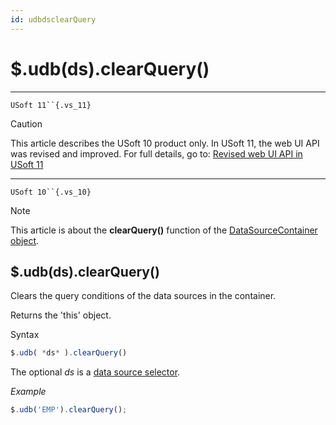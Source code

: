 ```yaml
---
id: udbdsclearQuery
---
```


# $.udb(ds).clearQuery()



----

`USoft 11``{.vs_11}`

> [!CAUTION]
> This article describes the USoft 10 product only.
> In USoft 11, the web UI API was revised and improved. For full details, go to:
> [Revised web UI API in USoft 11](/docs/Web%20and%20app%20UIs/UDB%20udb/Revised%20web%20UI%20API%20in%20USoft%2011.md)

----

`USoft 10``{.vs_10}`

> [!NOTE]
> This article is about the **clearQuery()** function of the [DataSourceContainer object](/docs/Web%20and%20app%20UIs/UDB%20DataSourceContainer).

## **$.udb(ds).clearQuery()**

Clears the query conditions of the data sources in the container.

Returns the 'this' object.

Syntax

```js
$.udb( *ds* ).clearQuery()
```

The optional *ds* is a [data source selector](/docs/Web%20and%20app%20UIs/UDB%20DataSourceMetaContainer/UDB%20DataSourceMetaContainer%20object.md).

*Example*

```js
$.udb('EMP').clearQuery();
```